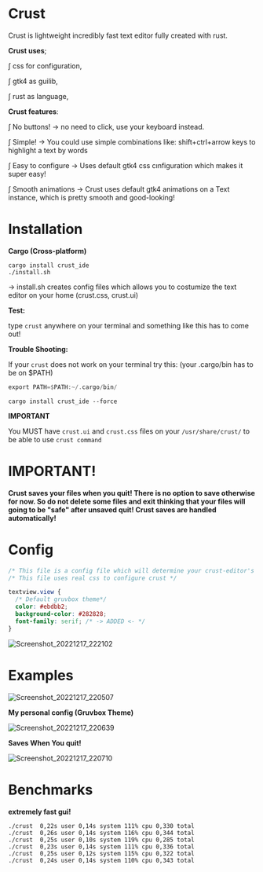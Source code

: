 # Crust
Crust is lightweight incredibly fast text editor fully created with rust.

**Crust uses**;
<p>
  ∫ css for configuration,
  
  ∫ gtk4 as guilib,
  
  ∫ rust as language,
</p>


**Crust features**:
<p>
  ∫ No buttons! -> no need to click, use your keyboard instead.
  
  ∫ Simple! -> You could use simple combinations like: shift+ctrl+arrow keys to highlight a text by words
  
  ∫ Easy to configure -> Uses default gtk4 css cınfiguration which makes it super easy!
  
  ∫ Smooth animations -> Crust uses default gtk4 animations on a Text instance, which is pretty smooth and good-looking!
  
</p>

# Installation

**Cargo (Cross-platform)**
```
cargo install crust_ide
./install.sh
```
-> install.sh creates config files which allows you to costumize the text editor on your home (crust.css, crust.ui)

**Test:**

type `crust` anywhere on your terminal and something like this has to come out!



**Trouble Shooting:**

If your `crust` does not work on your terminal try this: (your .cargo/bin has to be on $PATH)
```rust
export PATH=$PATH:~/.cargo/bin/
```
```
cargo install crust_ide --force
```

**IMPORTANT**

You MUST have `crust.ui` and `crust.css` files on your `/usr/share/crust/` to be able to  use `crust command`

# IMPORTANT!

**Crust saves your files when you quit! There is no option to save otherwise for now. So do not delete some files and exit thinking that your files will going to be "safe" after unsaved quit! Crust saves are handled automatically!**

# Config

```css
/* This file is a config file which will determine your crust-editor's look */
/* This file uses real css to configure crust */

textview.view {
  /* Default gruvbox theme*/
  color: #ebdbb2;
  background-color: #282828;
  font-family: serif; /* -> ADDED <- */
}
```

![Screenshot_20221217_222102](https://user-images.githubusercontent.com/101834410/208262652-0dc769fa-9dc5-4907-928c-6437f9afbc01.png)

# Examples

![Screenshot_20221217_220507](https://user-images.githubusercontent.com/101834410/208259620-a77d58b4-eec6-450d-ab3a-6ce9f58e5af9.png)

**My personal config (Gruvbox Theme)**

![Screenshot_20221217_220639](https://user-images.githubusercontent.com/101834410/208260409-dc2a4ffb-f04b-4e50-b5b1-04aceec0642b.png)

**Saves When You quit!**

![Screenshot_20221217_220710](https://user-images.githubusercontent.com/101834410/208259697-b9ed7446-cd44-463c-9bae-86b85677c59d.png)

# Benchmarks

**extremely fast gui!**

```
./crust  0,22s user 0,14s system 111% cpu 0,330 total
./crust  0,26s user 0,14s system 116% cpu 0,344 total
./crust  0,25s user 0,10s system 119% cpu 0,285 total
./crust  0,23s user 0,14s system 111% cpu 0,336 total
./crust  0,25s user 0,12s system 115% cpu 0,322 total
./crust  0,24s user 0,14s system 110% cpu 0,343 total
```

